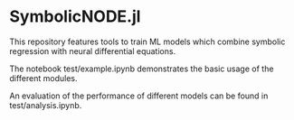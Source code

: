 # SymbolicNODE.jl

This repository features tools to train ML models which combine symbolic regression with neural differential equations.

The notebook test/example.ipynb demonstrates the basic usage of the different modules.

An evaluation of the performance of different models can be found in test/analysis.ipynb.
